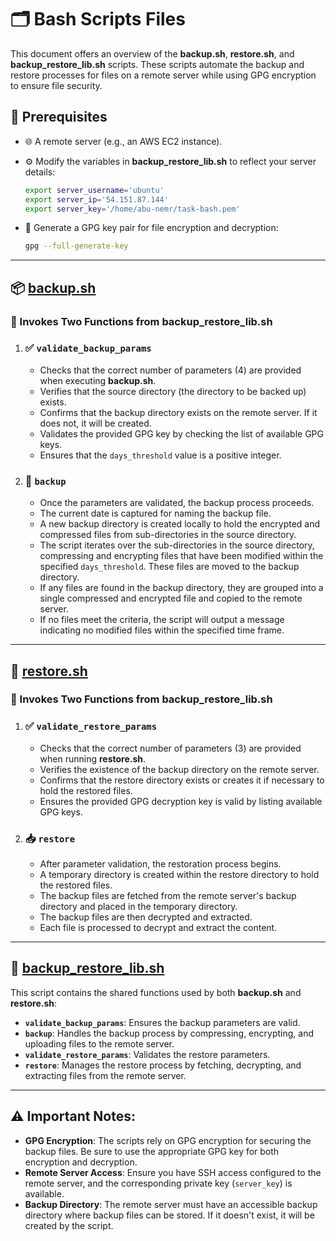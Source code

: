# 🗂️ Bash Scripts Files

This document offers an overview of the **backup.sh**, **restore.sh**, and **backup_restore_lib.sh** scripts. These scripts automate the backup and restore processes for files on a remote server while using GPG encryption to ensure file security.

## 📝 Prerequisites

- 🌐 A remote server (e.g., an AWS EC2 instance).
- ⚙️ Modify the variables in **backup_restore_lib.sh** to reflect your server details:
  ```bash
  export server_username='ubuntu' 
  export server_ip='54.151.87.144'
  export server_key='/home/abu-nemr/task-bash.pem'
  ```

- 🔑 Generate a GPG key pair for file encryption and decryption:
  ```bash
  gpg --full-generate-key
  ```

---

## 📦 [backup.sh](https://github.com/amrabunemr98/Backup-and-Restore-Bash/blob/main/Bash-Scripts/backup.sh)

### 🔄 Invokes Two Functions from **backup_restore_lib.sh**

1. ### ✅ `validate_backup_params`
   - Checks that the correct number of parameters (4) are provided when executing **backup.sh**.
   - Verifies that the source directory (the directory to be backed up) exists.
   - Confirms that the backup directory exists on the remote server. If it does not, it will be created.
   - Validates the provided GPG key by checking the list of available GPG keys.
   - Ensures that the `days_threshold` value is a positive integer.

2. ### 💾 `backup`
   - Once the parameters are validated, the backup process proceeds.
   - The current date is captured for naming the backup file.
   - A new backup directory is created locally to hold the encrypted and compressed files from sub-directories in the source directory.
   - The script iterates over the sub-directories in the source directory, compressing and encrypting files that have been modified within the specified `days_threshold`. These files are moved to the backup directory.
   - If any files are found in the backup directory, they are grouped into a single compressed and encrypted file and copied to the remote server.
   - If no files meet the criteria, the script will output a message indicating no modified files within the specified time frame.

---

## 🔄 [restore.sh](https://github.com/amrabunemr98/Backup-and-Restore-Bash/blob/main/Bash-Scripts/restore.sh)

### 🔄 Invokes Two Functions from **backup_restore_lib.sh**

1. ### ✅ `validate_restore_params`
   - Checks that the correct number of parameters (3) are provided when running **restore.sh**.
   - Verifies the existence of the backup directory on the remote server.
   - Confirms that the restore directory exists or creates it if necessary to hold the restored files.
   - Ensures the provided GPG decryption key is valid by listing available GPG keys.

2. ### 📥 `restore`
   - After parameter validation, the restoration process begins.
   - A temporary directory is created within the restore directory to hold the restored files.
   - The backup files are fetched from the remote server's backup directory and placed in the temporary directory.
   - The backup files are then decrypted and extracted.
   - Each file is processed to decrypt and extract the content.

---

## 🔧 [backup_restore_lib.sh](https://github.com/amrabunemr98/Backup-and-Restore-Bash/blob/main/Bash-Scripts/backup_restore_lib.sh)

This script contains the shared functions used by both **backup.sh** and **restore.sh**:

- **`validate_backup_params`**: Ensures the backup parameters are valid.
- **`backup`**: Handles the backup process by compressing, encrypting, and uploading files to the remote server.
- **`validate_restore_params`**: Validates the restore parameters.
- **`restore`**: Manages the restore process by fetching, decrypting, and extracting files from the remote server.

---

## ⚠️ Important Notes:

- **GPG Encryption**: The scripts rely on GPG encryption for securing the backup files. Be sure to use the appropriate GPG key for both encryption and decryption.
- **Remote Server Access**: Ensure you have SSH access configured to the remote server, and the corresponding private key (`server_key`) is available.
- **Backup Directory**: The remote server must have an accessible backup directory where backup files can be stored. If it doesn't exist, it will be created by the script.
